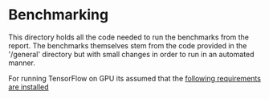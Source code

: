 # Benchmarking

This directory holds all the code needed to run the benchmarks from the report. The benchmarks themselves stem from the 
code provided in the '/general' directory but with small changes in order to run in an automated manner.

For running TensorFlow on GPU its assumed that the [following requirements are installed](https://www.tensorflow.org/install/install_linux#nvidia_requirements_to_run_tensorflow_with_gpu_support)